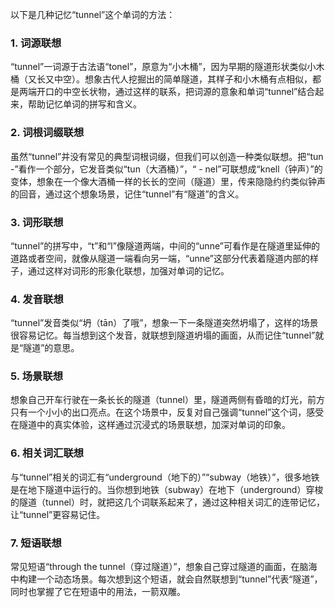 以下是几种记忆“tunnel”这个单词的方法：

### 1. 词源联想
“tunnel”一词源于古法语“tonel”，原意为“小木桶”，因为早期的隧道形状类似小木桶（又长又中空）。想象古代人挖掘出的简单隧道，其样子和小木桶有点相似，都是两端开口的中空长状物，通过这样的联系，把词源的意象和单词“tunnel”结合起来，帮助记忆单词的拼写和含义。

### 2. 词根词缀联想
虽然“tunnel”并没有常见的典型词根词缀，但我们可以创造一种类似联想。把“tun -”看作一个部分，它发音类似“tun（大酒桶）”，“ - nel”可联想成“knell（钟声）”的变体，想象在一个像大酒桶一样的长长的空间（隧道）里，传来隐隐约约类似钟声的回音，通过这个想象场景，记住“tunnel”有“隧道”的含义。

### 3. 词形联想
“tunnel”的拼写中，“t”和“l”像隧道两端，中间的“unne”可看作是在隧道里延伸的道路或者空间，就像从隧道一端看向另一端，“unne”这部分代表着隧道内部的样子，通过这样对词形的形象化联想，加强对单词的记忆。

### 4. 发音联想
“tunnel”发音类似“坍（tān）了哦”，想象一下一条隧道突然坍塌了，这样的场景很容易记忆。每当想到这个发音，就联想到隧道坍塌的画面，从而记住“tunnel”就是“隧道”的意思。

### 5. 场景联想
想象自己开车行驶在一条长长的隧道（tunnel）里，隧道两侧有昏暗的灯光，前方只有一个小小的出口亮点。在这个场景中，反复对自己强调“tunnel”这个词，感受在隧道中的真实体验，这样通过沉浸式的场景联想，加深对单词的印象。

### 6. 相关词汇联想
与“tunnel”相关的词汇有“underground（地下的）”“subway（地铁）”，很多地铁是在地下隧道中运行的。当你想到地铁（subway）在地下（underground）穿梭的隧道（tunnel）时，就把这几个词联系起来了，通过这种相关词汇的连带记忆，让“tunnel”更容易记住。

### 7. 短语联想
常见短语“through the tunnel（穿过隧道）”，想象自己穿过隧道的画面，在脑海中构建一个动态场景。每次想到这个短语，就会自然联想到“tunnel”代表“隧道”，同时也掌握了它在短语中的用法，一箭双雕。 